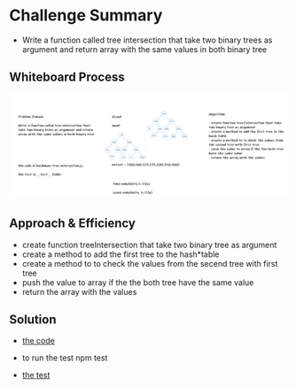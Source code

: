 # Challenge Summary

* Write a function called tree intersection that take two binary trees as argument and return array with the same values in both binary tree

## Whiteboard Process

![treeIntersection](./img/treeIntersection.PNG)

## Approach & Efficiency

* create function treeIntersection that take two binary tree as argument
* create a method to add the first tree to the hash*table
* create a method to to check the values from the secend tree with first tree
* push the value to array if the the both tree have the same value
* return the array with the values

## Solution

* [the code](./treeIntersection.js)

* to run the test npm test

* [the test](./__test__/treeIntersection.test.js)

